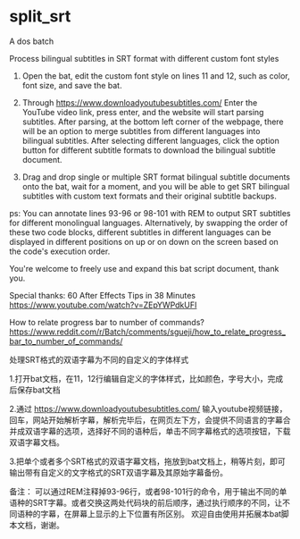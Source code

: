 # split_srt
A dos batch

Process bilingual subtitles in SRT format with different custom font styles 

1. Open the bat, edit the custom font style on lines 11 and 12, such as color, font size, and save the bat.

2. Through https://www.downloadyoutubesubtitles.com/ Enter the YouTube video link, press enter, and the website will start parsing subtitles. After parsing, at the bottom left corner of the webpage, there will be an option to merge subtitles from different languages into bilingual subtitles. After selecting different languages, click the option button for different subtitle formats to download the bilingual subtitle document. 

3. Drag and drop single or multiple SRT format bilingual subtitle documents onto the bat, wait for a moment, and you will be able to get SRT bilingual subtitles with custom text formats and their original subtitle backups.

ps: 
You can annotate lines 93-96 or 98-101 with REM to output SRT subtitles for different monolingual languages. Alternatively, by swapping the order of these two code blocks, different subtitles in different languages can be displayed in different positions on up or on down on the screen based on the code's execution order.

You're welcome to freely use and expand this bat script document, thank you.

Special thanks:
60 After Effects Tips in 38 Minutes
https://www.youtube.com/watch?v=ZEpYWPdkUFI

How to relate progress bar to number of commands?
https://www.reddit.com/r/Batch/comments/sgueji/how_to_relate_progress_bar_to_number_of_commands/

处理SRT格式的双语字幕为不同的自定义的字体样式

1.打开bat文档，在11，12行编辑自定义的字体样式，比如颜色，字号大小，完成后保存bat文档

2.通过 https://www.downloadyoutubesubtitles.com/ 输入youtube视频链接，回车，网站开始解析字幕，解析完毕后，在网页左下方，会提供不同语言的字幕合并成双语字幕的选项，选择好不同的语种后，单击不同字幕格式的选项按钮，下载双语字幕文档。

3.把单个或者多个SRT格式的双语字幕文档，拖放到bat文档上，稍等片刻，即可输出带有自定义的文字格式的SRT双语字幕及其原始字幕备份。

备注： 
可以通过REM注释掉93-96行，或者98-101行的命令，用于输出不同的单语种的SRT字幕。或者交换这两处代码块的前后顺序，通过执行顺序的不同，让不同语种的字幕，在屏幕上显示的上下位置有所区别。
﻿ 
欢迎自由使用并拓展本bat脚本文档，谢谢。
